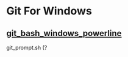 # Git For Windows


## [git_bash_windows_powerline](https://github.com/diesire/git_bash_windows_powerline)

git_prompt.sh (?


